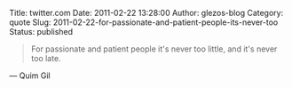 Title: twitter.com
Date: 2011-02-22 13:28:00
Author: glezos-blog
Category: quote
Slug: 2011-02-22-for-passionate-and-patient-people-its-never-too
Status: published

> For passionate and patient people it's never too little, and it's never too late.

&mdash; Quim Gil
